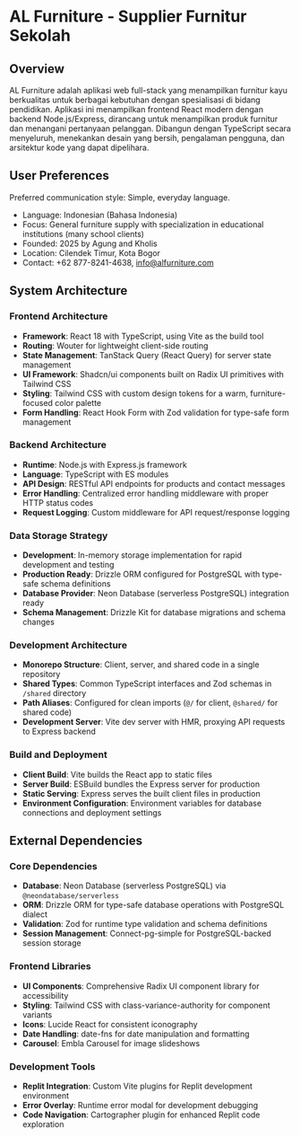 # AL Furniture - Supplier Furnitur Sekolah

## Overview

AL Furniture adalah aplikasi web full-stack yang menampilkan furnitur kayu berkualitas untuk berbagai kebutuhan dengan spesialisasi di bidang pendidikan. Aplikasi ini menampilkan frontend React modern dengan backend Node.js/Express, dirancang untuk menampilkan produk furnitur dan menangani pertanyaan pelanggan. Dibangun dengan TypeScript secara menyeluruh, menekankan desain yang bersih, pengalaman pengguna, dan arsitektur kode yang dapat dipelihara.

## User Preferences

Preferred communication style: Simple, everyday language.
- Language: Indonesian (Bahasa Indonesia)
- Focus: General furniture supply with specialization in educational institutions (many school clients)
- Founded: 2025 by Agung and Kholis
- Location: Cilendek Timur, Kota Bogor
- Contact: +62 877-8241-4638, info@alfurniture.com

## System Architecture

### Frontend Architecture
- **Framework**: React 18 with TypeScript, using Vite as the build tool
- **Routing**: Wouter for lightweight client-side routing
- **State Management**: TanStack Query (React Query) for server state management
- **UI Framework**: Shadcn/ui components built on Radix UI primitives with Tailwind CSS
- **Styling**: Tailwind CSS with custom design tokens for a warm, furniture-focused color palette
- **Form Handling**: React Hook Form with Zod validation for type-safe form management

### Backend Architecture
- **Runtime**: Node.js with Express.js framework
- **Language**: TypeScript with ES modules
- **API Design**: RESTful API endpoints for products and contact messages
- **Error Handling**: Centralized error handling middleware with proper HTTP status codes
- **Request Logging**: Custom middleware for API request/response logging

### Data Storage Strategy
- **Development**: In-memory storage implementation for rapid development and testing
- **Production Ready**: Drizzle ORM configured for PostgreSQL with type-safe schema definitions
- **Database Provider**: Neon Database (serverless PostgreSQL) integration ready
- **Schema Management**: Drizzle Kit for database migrations and schema changes

### Development Architecture
- **Monorepo Structure**: Client, server, and shared code in a single repository
- **Shared Types**: Common TypeScript interfaces and Zod schemas in `/shared` directory
- **Path Aliases**: Configured for clean imports (`@/` for client, `@shared/` for shared code)
- **Development Server**: Vite dev server with HMR, proxying API requests to Express backend

### Build and Deployment
- **Client Build**: Vite builds the React app to static files
- **Server Build**: ESBuild bundles the Express server for production
- **Static Serving**: Express serves the built client files in production
- **Environment Configuration**: Environment variables for database connections and deployment settings

## External Dependencies

### Core Dependencies
- **Database**: Neon Database (serverless PostgreSQL) via `@neondatabase/serverless`
- **ORM**: Drizzle ORM for type-safe database operations with PostgreSQL dialect
- **Validation**: Zod for runtime type validation and schema definitions
- **Session Management**: Connect-pg-simple for PostgreSQL-backed session storage

### Frontend Libraries
- **UI Components**: Comprehensive Radix UI component library for accessibility
- **Styling**: Tailwind CSS with class-variance-authority for component variants
- **Icons**: Lucide React for consistent iconography
- **Date Handling**: date-fns for date manipulation and formatting
- **Carousel**: Embla Carousel for image slideshows

### Development Tools
- **Replit Integration**: Custom Vite plugins for Replit development environment
- **Error Overlay**: Runtime error modal for development debugging
- **Code Navigation**: Cartographer plugin for enhanced Replit code exploration